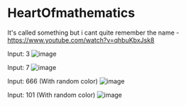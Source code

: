 # HeartOfmathematics
It's called something but i cant quite remember the name - https://www.youtube.com/watch?v=qhbuKbxJsk8

Input: 3
  ![image](https://user-images.githubusercontent.com/75546186/171199075-788f66bb-2016-4a4a-b11f-c95856ca4c98.png)

Input: 7
  ![image](https://user-images.githubusercontent.com/75546186/171199145-97a972d9-be65-4b8c-a476-b6d25e35c018.png)

Input: 666 (With random color)
  ![image](https://user-images.githubusercontent.com/75546186/171199319-edaf41f3-49ac-4174-b9d1-69539d71d910.png)

Input: 101 (With random color)
  ![image](https://user-images.githubusercontent.com/75546186/171199351-5a197d71-4e85-4bbd-880b-f47574c81c6c.png)

